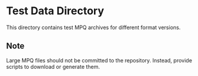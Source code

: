 # Test Data Directory

This directory contains test MPQ archives for different format versions.

## Note

Large MPQ files should not be committed to the repository. Instead, provide scripts to download or generate them.
